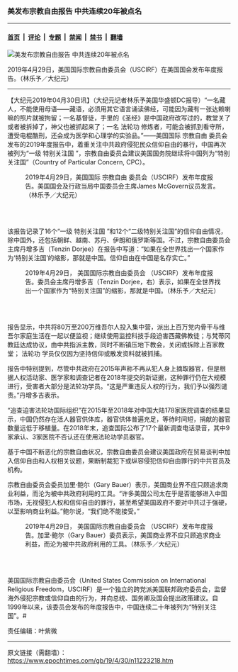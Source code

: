 ### 美发布宗教自由报告 中共连续20年被点名

---

#### [首页](../../../..?n11223218) &nbsp;|&nbsp; [评论](../../../../../epoch-comment?n11223218) &nbsp;|&nbsp; [专题](../../../../../epoch-special?n11223218) &nbsp;|&nbsp; [禁闻](../../../../../epoch-news?n11223218) &nbsp;|&nbsp; [禁书](../../../../../books?n11223218) &nbsp;|&nbsp; [翻墙](https://github.com/gfw-breaker/nogfw/blob/master/README.md?n11223218)


<div><img alt="美发布宗教自由报告 中共连续20年被点名" class="attachment-djy_600_400 size-djy_600_400 wp-post-image" src="https://i.epochtimes.com/assets/uploads/2019/04/190429213737100699-600x400.jpg"/>
<div class="caption">
 <p>
  2019年4月29日，美国国际宗教自由委员会（USCIRF）在美国国会发布年度报告。（林乐予／大纪元）
 </p>
</div></div><hr/><div class="post_content" id="artbody" itemprop="articleBody">
 <!-- article content begin -->
 <p>
  【大纪元2019年04月30日讯】（大纪元记者林乐予美国华盛顿DC报导）“一名藏人，不能使用母语——藏语，必须用其它语言诵读佛经，可能因为藏有一张达赖喇嘛的照片就被拘留；一名基督徒，手里的《圣经》是中国政府改写过的，教堂关了或者被拆掉了，神父也被抓起来了；一名
  <ok href="https://www.epochtimes.com/gb/tag/%E6%B3%95%E8%BD%AE%E5%8A%9F.html">
   法轮功
  </ok>
  修炼者，可能会被抓到看守所，遭受电棍酷刑，还会成为医学和心理学的实验品。”——美国国际
  <ok href="https://www.epochtimes.com/gb/tag/%E5%AE%97%E6%95%99%E8%87%AA%E7%94%B1.html">
   宗教自由
  </ok>
  委员会发布的2019年度报告中，着重关注中共政府侵犯民众信仰自由的暴行，中国再次被列为“一级
  <ok href="https://www.epochtimes.com/gb/tag/%E7%89%B9%E5%88%AB%E5%85%B3%E6%B3%A8%E5%9B%BD.html">
   特别关注国
  </ok>
  ”，宗教自由委员会建议美国国务院继续将中国列为“特别关注国”（Country of Particular Concern, CPC）。
 </p>
 <figure aria-describedby="caption-attachment-11223258" class="wp-caption aligncenter" id="attachment_11223258" style="width: 450px">
  <ok href="https://i.epochtimes.com/assets/uploads/2019/04/190429214300100699.jpg" target="_blank">
   <img alt="" class="wp-image-11223258 size-medium" src="https://i.epochtimes.com/assets/uploads/2019/04/190429214300100699-450x280.jpg"/>
  </ok>
  <br/><figcaption class="wp-caption-text" id="caption-attachment-11223258">
   2019年4月29日，美国国际
   <ok href="https://www.epochtimes.com/gb/tag/%E5%AE%97%E6%95%99%E8%87%AA%E7%94%B1.html">
    宗教自由
   </ok>
   委员会（USCIRF）发布年度报告。美国国会及行政当局中国委员会主席James McGovern议员发言。（林乐予／大纪元）
  </figcaption><br/>
 </figure><br/>
 <p>
  该报告记录了16个“一级
  <ok href="https://www.epochtimes.com/gb/tag/%E7%89%B9%E5%88%AB%E5%85%B3%E6%B3%A8%E5%9B%BD.html">
   特别关注国
  </ok>
  ”和12个“二级特别关注国”的信仰自由情况，除中国外，还包括朝鲜、越南、苏丹、伊朗和俄罗斯等国。不过，宗教自由委员会主席丹增多吉（Tenzin Dorjee）在报告中写道：“如果在全世界找出一个国家作为‘特别关注国’的缩影，那就是中国。信仰自由在中国是名存实亡。”
 </p>
 <figure aria-describedby="caption-attachment-11223259" class="wp-caption aligncenter" id="attachment_11223259" style="width: 450px">
  <ok href="https://i.epochtimes.com/assets/uploads/2019/04/190429213830100699.jpg" target="_blank">
   <img alt="" class="wp-image-11223259 size-medium" src="https://i.epochtimes.com/assets/uploads/2019/04/190429213830100699-450x292.jpg"/>
  </ok>
  <br/><figcaption class="wp-caption-text" id="caption-attachment-11223259">
   2019年4月29日，
   <ok href="https://www.epochtimes.com/gb/tag/%E7%BE%8E%E5%9B%BD%E5%9B%BD%E9%99%85%E5%AE%97%E6%95%99%E8%87%AA%E7%94%B1%E5%A7%94%E5%91%98%E4%BC%9A.html">
    美国国际宗教自由委员会
   </ok>
   （USCIRF）发布年度报告。委员会主席丹增多吉（Tenzin Dorjee，右）表示，如果在全世界找出一个国家作为“特别关注国”的缩影，那就是中国。（林乐予／大纪元）
  </figcaption><br/>
 </figure><br/>
 <p>
  报告显示，中共将80万至200万维吾尔人投入集中营，派出上百万党内骨干与维吾尔家庭生活在一起以便监视；继续使用监控科技手段迫害西藏佛教徒；与梵蒂冈教廷达成协议，由中共指派主教，同时不断镇压地下教会，关闭或拆除上百家教堂；
  <ok href="https://www.epochtimes.com/gb/tag/%E6%B3%95%E8%BD%AE%E5%8A%9F.html">
   法轮功
  </ok>
  学员仅仅因为坚持信仰或散发资料就被抓捕。
 </p>
 <p>
  报告中特别提到，尽管中共政府在2015年声称不再从犯人身上摘取器官，但是根据人权活动家、医学家和调查记者在2018年提交的新证据，这种罪行仍在大规模进行，受害者大部分是法轮功学员。“这是严重违反人权的行为，我们予以强烈谴责。”丹增多吉表示。
 </p>
 <p>
  “追查迫害法轮功国际组织”在2015年至2018年对中国大陆178家医院调查的结果显示，中国仍然存在活人器官供体库，器官供体普遍充足，等待时间短，捐献的器官数量远低于移植量。在2018年末，追查国际公布了17个最新调查电话录音，其中9家承认、3家医院不否认还在使用法轮功学员器官。
 </p>
 <p>
  基于中国不断恶化的宗教自由状况，宗教自由委员会建议美国政府在贸易谈判中加入信仰自由和人权相关议题，果断制裁犯下或纵容侵犯信仰自由罪行的中共官员及机构。
 </p>
 <p>
  宗教自由委员会委员加里‧鲍尔（Gary Bauer）表示，美国商业界不应只顾追求商业利益，而沦为被中共政府利用的工具。“许多美国公司太在乎是否能够进入中国市场，无视侵犯人权和信仰自由的罪行，甚至希望美国政府不要对中共过于强硬，以至影响商业利益。”鲍尔说，“我们绝不能接受。”
 </p>
 <figure aria-describedby="caption-attachment-11223263" class="wp-caption aligncenter" id="attachment_11223263" style="width: 450px">
  <ok href="https://i.epochtimes.com/assets/uploads/2019/04/190429213857100699.jpg" target="_blank">
   <img alt="" class="wp-image-11223263 size-medium" src="https://i.epochtimes.com/assets/uploads/2019/04/190429213857100699-450x335.jpg"/>
  </ok>
  <br/><figcaption class="wp-caption-text" id="caption-attachment-11223263">
   2019年4月29日，
   <ok href="https://www.epochtimes.com/gb/tag/%E7%BE%8E%E5%9B%BD%E5%9B%BD%E9%99%85%E5%AE%97%E6%95%99%E8%87%AA%E7%94%B1%E5%A7%94%E5%91%98%E4%BC%9A.html">
    美国国际宗教自由委员会
   </ok>
   （USCIRF）发布年度报告。加里‧鲍尔（Gary Bauer）委员表示，美国商业界不应只顾追求商业利益，而沦为被中共政府利用的工具。（林乐予／大纪元）
  </figcaption><br/>
 </figure><br/>
 <p>
  美国国际宗教自由委员会（United States Commission on International Religious Freedom，USCIRF）是一个独立的跨党派美国联邦政府委员会，监督海外侵犯宗教或信仰自由的行为，并向总统、国务卿及国会提出政策建议。自1999年以来，该委员会发布的年度报告中，中国连续二十年被列为“特别关注国”。#
 </p>
 <p>
  责任编辑：叶紫微
 </p>
 <!-- article content end -->
 <div id="below_article_ad">
 </div>
</div>


---

原文链接（需翻墙）：https://www.epochtimes.com/gb/19/4/30/n11223218.htm